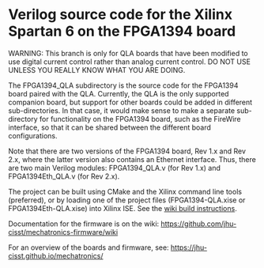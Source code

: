 
Verilog source code for the Xilinx Spartan 6 on the FPGA1394 board
==================================================================

WARNING: This branch is only for QLA boards that have been modified to use
         digital current control rather than analog current control.
         DO NOT USE UNLESS YOU REALLY KNOW WHAT YOU ARE DOING.

The FPGA1394_QLA subdirectory is the source code for the FPGA1394 board paired
with the QLA. Currently, the QLA is the only supported companion board, but
support for other boards could be added in different sub-directories. In that
case, it would make sense to make a separate sub-directory for functionality
on the FPGA1394 board, such as the FireWire interface, so that it can
be shared between the different board configurations.

Note that there are two versions of the FPGA1394 board, Rev 1.x and Rev 2.x,
where the latter version also contains an Ethernet interface. Thus, there
are two main Verilog modules: FPGA1394_QLA.v (for Rev 1.x) and FPGA1394Eth_QLA.v
(for Rev 2.x).

The project can be built using CMake and the Xilinx command line tools (preferred), or by loading
one of the project files (FPGA1394-QLA.xise or FPGA1394Eth-QLA.xise) into Xilinx ISE.
See the [wiki build instructions](https://github.com/jhu-cisst/mechatronics-firmware/wiki/FPGA-Build-Instructions).

Documentation for the firmware is on the wiki: https://github.com/jhu-cisst/mechatronics-firmware/wiki

For an overview of the boards and firmware, see: https://jhu-cisst.github.io/mechatronics/
